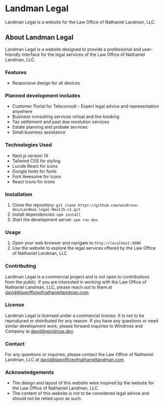 # Landman Legal

Landman Legal is a website for the Law Office of Nathaniel Landman, LLC.

## About Landman Legal

Landman Legal is a website designed to provide a professional and user-friendly interface for the legal services of the Law Office of Nathaniel Landman, LLC.

### Features

- Responsive design for all devices

### Planned development includes

- Customer Portal for Teleconsult - Expert legal advice and representation anywhere
- Business consulting services virtual and live booking
- Tax settlement and past due resolution services
- Estate planning and probate services
- Small business assistance

### Technologies Used

- Next.js version 14
- Tailwind CSS for styling
- Lucide React for icons
- Google fonts for fonts
- Font Awesome for icons
- React Icons for icons

### Installation

1. Clone the repository: `git clone https://github.com/windrose-dev/Landman.legal-NextJS-v1.git`
2. Install dependencies: `npm install`
3. Start the development server: `npm run dev`

### Usage

1. Open your web browser and navigate to `http://localhost:3000`
2. Use the website to explore the legal services offered by the Law Office of Nathaniel Landman, LLC

### Contributing

Landman Legal is a commercial project and is not open to contributions from the public. If you are interested in working with the Law Office of Nathaniel Landman, LLC, please reach out to them at david@lawofficeofnathaniellandman.com.

### License

Landman Legal is licensed under a commercial license. It is not to be reproduced or distributed for any reason. If you have any questions or need similar development work, please forward inquiries to Windrose and Company at david@windrose.dev.

### Contact

For any questions or inquiries, please contact the Law Office of Nathaniel Landman, LLC at david@lawofficeofnathaniellandman.com.

### Acknowledgements

- The design and layout of this website were inspired by the website for the Law Office of Nathaniel Landman, LLC.
- The content of this website is not to be considered legal advice and should not be relied upon as such.
